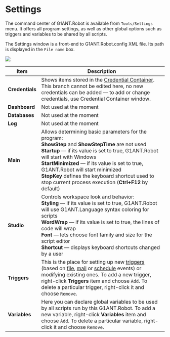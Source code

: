 # Settings

The command center of G1ANT.Robot is available from `Tools/Settings` menu. It offers all program settings, as well as other global options such as triggers and variables to be shared by all scripts.

The Settings window is a front-end to G1ANT.Robot.config XML file. Its path is displayed in the `File name` box.

![](https://raw.githubusercontent.com/G1ANT-Robot/G1ANT.Manual/raw/develop/-assets/settings.jpg)

| Item            | Description                                                  |
| --------------- | ------------------------------------------------------------ |
| **Credentials** | Shows items stored in the [Credential Container](credential-container.md). This branch cannot be edited here, no new credentials can be added — to add or change credentials, use Credential Container window. |
| **Dashboard**   | Not used at the moment                                       |
| **Databases**   | Not used at the moment                                       |
| **Log**         | Not used at the moment                                       |
| **Main**        | Allows determining basic parameters for the program:<br />**ShowStep** and **ShowStepTime** are not used<br />**Startup** — if its value is set to true, G1ANT.Robot will start with Windows<br />**StartMinimized** — if its value is set to true, G1ANT.Robot will start minimized<br />**StopKey** defines the keyboard shortcut used to stop current process execution (**Ctrl+F12** by default) |
| **Studio**      | Controls workspace look and behavior:<br />**Styling** — if its value is set to true, G1ANT.Robot will use G1ANT.Language syntax coloring for scripts<br />**WordWrap** — if its value is set to true, the lines of code will wrap<br />**Font** — lets choose font family and size for the script editor<br />**Shortcut** — displays keyboard shortcuts changed by a user |
| **Triggers**    | This is the place for setting up new [triggers](../../G1ANT.Addons/G1ANT.Addon.Core/Triggers/DESCRIPTION.md) (based on [file](../../G1ANT.Addons/G1ANT.Addon.Core/Triggers/FileTrigger.md), [mail](../../G1ANT.Addons/G1ANT.Addon.Core/Triggers/MailTrigger.md) or [schedule](../../G1ANT.Addons/G1ANT.Addon.Core/Triggers/ScheduleTrigger.md) events) or modifying existing ones. To add a new trigger, right-click **Triggers** item and choose `Add`. To delete a particular trigger, right-click it and choose `Remove`. |
| **Variables**   | Here you can declare global variables to be used by all scripts run by this G1ANT.Robot. To add a new variable, right-click **Variables** item and choose `Add`. To delete a particular variable, right-click it and choose `Remove`. |

